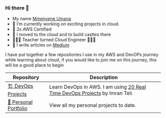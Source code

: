 ### Hi there 👋
* My name [Mmenyene Umana](www.linkedin.com/in/mmenyene-umana)
* 🔭 I’m currently working on exciting projects in cloud. 
* 🥇 2x AWS Certified
* 🌱 I moved to the cloud and to build castles there
* 🧑🏾‍🏫 Teacher turned Cloud Engineer 🧑🏾‍💻
* 📝 I write articles on [Medium](https://medium.com/@nneyenu)

I have put together a few repositories I use in my AWS and DevOPs journey while learning about cloud, if you would like to join me on this journey, this will be a good place to begin

| Repository | Description |
|------------|-------------|
| [🏗️ DevOps Projects](https://github.com/nneyen/DevOps_Projects.git)| Learn DevOps in AWS. I am using [20 Real Time DevOps Projects](https://www.udemy.com/course/devopsprojects/?src=sac&kw=devops+projects)  by Imran Teli|
| [💼 Personal Portfolio](https://github.com/nneyen/CloudPortfolio.git) | View all my personal projects to date.|






